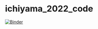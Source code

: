# ichiyama_2022_code
[![Binder](https://mybinder.org/badge_logo.svg)](https://mybinder.org/v2/gh/smestern/ichiyama_2022_code/HEAD?labpath=https%3A%2F%2Fgithub.com%2Fsmestern%2Fichiyama_2022_code%2Fblob%2Fmaster%2Ffigure_5_NETWORK_SIMULATION_CODE%2FDOC_MODEL_ICHIYAMA_ET_AL_2022.ipynb)
